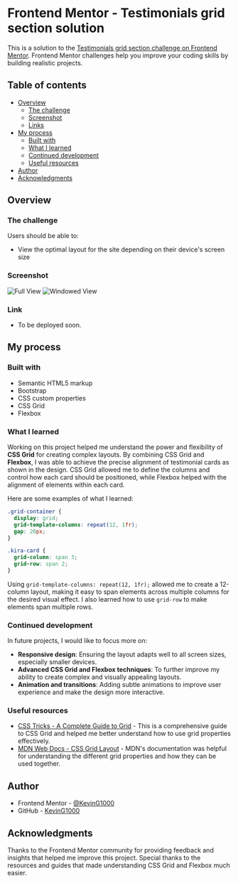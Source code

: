 # Frontend Mentor - Testimonials grid section solution

This is a solution to the [Testimonials grid section challenge on Frontend Mentor](https://www.frontendmentor.io/challenges/testimonials-grid-section-Nnw6J7Un7). Frontend Mentor challenges help you improve your coding skills by building realistic projects.

## Table of contents

- [Overview](#overview)
  - [The challenge](#the-challenge)
  - [Screenshot](#screenshot)
  - [Links](#links)
- [My process](#my-process)
  - [Built with](#built-with)
  - [What I learned](#what-i-learned)
  - [Continued development](#continued-development)
  - [Useful resources](#useful-resources)
- [Author](#author)
- [Acknowledgments](#acknowledgments)

## Overview

### The challenge

Users should be able to:

- View the optimal layout for the site depending on their device's screen size

### Screenshot

![Full View](https://i.postimg.cc/J49ZMbzT/image.png)
![Windowed View](https://i.postimg.cc/1RdNrpw9/image.png)

### Link

- To be deployed soon.

## My process

### Built with

- Semantic HTML5 markup
- Bootstrap
- CSS custom properties
- CSS Grid
- Flexbox

### What I learned

Working on this project helped me understand the power and flexibility of **CSS Grid** for creating complex layouts. By combining CSS Grid and **Flexbox**, I was able to achieve the precise alignment of testimonial cards as shown in the design. CSS Grid allowed me to define the columns and control how each card should be positioned, while Flexbox helped with the alignment of elements within each card.

Here are some examples of what I learned:

```css
.grid-container {
  display: grid;
  grid-template-columns: repeat(12, 1fr);
  gap: 20px;
}

.kira-card {
  grid-column: span 3;
  grid-row: span 2;
}
```

Using `grid-template-columns: repeat(12, 1fr);` allowed me to create a 12-column layout, making it easy to span elements across multiple columns for the desired visual effect. I also learned how to use `grid-row` to make elements span multiple rows.

### Continued development

In future projects, I would like to focus more on:

- **Responsive design**: Ensuring the layout adapts well to all screen sizes, especially smaller devices.
- **Advanced CSS Grid and Flexbox techniques**: To further improve my ability to create complex and visually appealing layouts.
- **Animation and transitions**: Adding subtle animations to improve user experience and make the design more interactive.

### Useful resources

- [CSS Tricks - A Complete Guide to Grid](https://css-tricks.com/snippets/css/complete-guide-grid/) - This is a comprehensive guide to CSS Grid and helped me better understand how to use grid properties effectively.
- [MDN Web Docs - CSS Grid Layout](https://developer.mozilla.org/en-US/docs/Web/CSS/CSS_Grid_Layout) - MDN's documentation was helpful for understanding the different grid properties and how they can be used together.

## Author

- Frontend Mentor - [@KevinG1000](https://www.frontendmentor.io/profile/KevinG1000)
- GitHub - [KevinG1000](https://github.com/KevinG1000)

## Acknowledgments

Thanks to the Frontend Mentor community for providing feedback and insights that helped me improve this project. Special thanks to the resources and guides that made understanding CSS Grid and Flexbox much easier.

